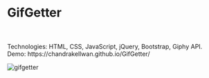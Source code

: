 # GifGetter
<br>

<br>
Technologies: HTML, CSS, JavaScript, jQuery, Bootstrap, Giphy API.
<br>
Demo:
https://chandrakellwan.github.io/GifGetter/

![gifgetter](https://user-images.githubusercontent.com/25890329/33355620-3a00db5a-d486-11e7-9aca-6a86533c9d61.gif)
